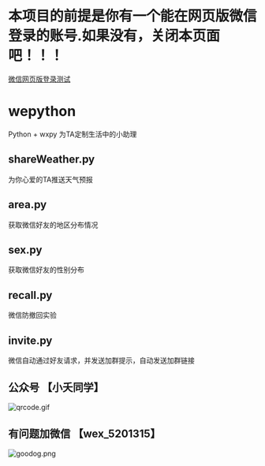 # 本项目的前提是你有一个能在网页版微信登录的账号.如果没有，关闭本页面吧！！！

[微信网页版登录测试](https://wx.qq.com/)

# wepython
Python + wxpy 为TA定制生活中的小助理

## shareWeather.py

为你心爱的TA推送天气预报

## area.py

获取微信好友的地区分布情况

## sex.py

获取微信好友的性别分布


## recall.py

微信防撤回实验

## invite.py

微信自动通过好友请求，并发送加群提示，自动发送加群链接

## 公众号 【小夭同学】
![qrcode.gif](http://blogimg.lieme.cn/FgqITK3wCPnN80JPdYMspOfe0pUd)
## 有问题加微信 【wex_5201315】
![goodog.png](http://blogimg.lieme.cn/FthzD1OheHpf4ApF72ReM54RPOND)
